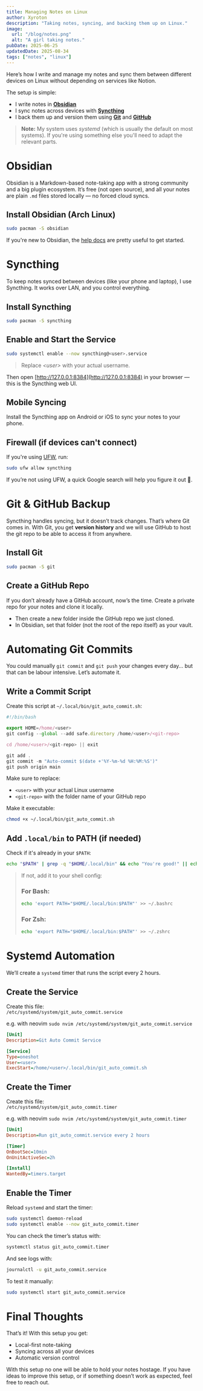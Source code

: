 ```yaml
---
title: Managing Notes on Linux
author: Xyroton
description: "Taking notes, syncing, and backing them up on Linux."
image:
  url: "/blog/notes.png"
  alt: "A girl taking notes."
pubDate: 2025-06-25
updatedDate: 2025-08-34
tags: ["notes", "linux"]
---
```


Here’s how I write and manage my notes and sync them between different devices on Linux without depending on services like Notion.

The setup is simple:

- I write notes in [**Obsidian**](https://obsidian.md/)
- I sync notes across devices with [**Syncthing**](https://wiki.archlinux.org/title/Syncthing)
- I back them up and version them using [**Git**](https://git-scm.com/) and [**GitHub**](https://github.com/)

> **Note:** My system uses _systemd_ (which is usually the default on most systems). If you're using something else you'll need to adapt the relevant parts.

# Obsidian

Obsidian is a Markdown-based note-taking app with a strong community and a big plugin ecosystem. It’s free (not open source), and all your notes are plain `.md` files stored locally — no forced cloud syncs.

## Install Obsidian (Arch Linux)

```bash title="Terminal"
sudo pacman -S obsidian
```

If you're new to Obsidian, the [help docs](https://help.obsidian.md/) are pretty useful to get started.

# Syncthing

To keep notes synced between devices (like your phone and laptop), I use Syncthing. It works over LAN, and you control everything.

## Install Syncthing

```bash title="Terminal"
sudo pacman -S syncthing
```

## Enable and Start the Service

```bash title="Terminal"
sudo systemctl enable --now syncthing@<user>.service
```

> Replace _\<user\>_ with your actual username.

Then open [http://127.0.0.1:8384](http://127.0.0.1:8384) in your browser — this is the Syncthing web UI.

## Mobile Syncing

Install the Syncthing app on Android or iOS to sync your notes to your phone.

## Firewall (if devices can't connect)

If you're using [UFW](https://wiki.archlinux.org/title/Uncomplicated_Firewall), run:

```bash title="Terminal"
sudo ufw allow syncthing
```

If you’re not using UFW, a quick Google search will help you figure it out 🤗.

# Git & GitHub Backup

Syncthing handles syncing, but it doesn’t track changes. That’s where Git comes in. With Git, you get **version history** and we will use GitHub to host the git repo to be able to access it from anywhere.

## Install Git

```bash title="Terminal"
sudo pacman -S git
```

## Create a GitHub Repo

If you don’t already have a GitHub account, now’s the time. Create a private repo for your notes and clone it locally.

- Then create a new folder inside the GitHub repo we just cloned.
- In Obsidian, set that folder (not the root of the repo itself) as your vault.

# Automating Git Commits

You could manually `git commit` and `git push` your changes every day… but that can be labour intensive. Let’s automate it.

## Write a Commit Script

Create this script at `~/.local/bin/git_auto_commit.sh`:

```js showLineNumbers
#!/bin/bash

export HOME=/home/<user>
git config --global --add safe.directory /home/<user>/<git-repo>

cd /home/<user>/<git-repo> || exit

git add .
git commit -m "Auto-commit $(date +'%Y-%m-%d %H:%M:%S')"
git push origin main
```

Make sure to replace:

- `<user>` with your actual Linux username
- `<git-repo>` with the folder name of your GitHub repo

Make it executable:

```bash title="Terminal"
chmod +x ~/.local/bin/git_auto_commit.sh
```

## Add `.local/bin` to PATH (if needed)

Check if it's already in your `$PATH`:

```bash title="Terminal"
echo "$PATH" | grep -q "$HOME/.local/bin" && echo "You're good!" || echo "Need to add it."
```

> If not, add it to your shell config:
>
> ### For Bash:
>
> ```bash title="Terminal"
> echo 'export PATH="$HOME/.local/bin:$PATH"' >> ~/.bashrc
> ```
>
> ### For Zsh:
>
> ```bash title="Terminal"
> echo 'export PATH="$HOME/.local/bin:$PATH"' >> ~/.zshrc
> ```

# Systemd Automation

We’ll create a `systemd` timer that runs the script every 2 hours.

## Create the Service

Create this file:  
`/etc/systemd/system/git_auto_commit.service`

e.g. with neovim `sudo nvim /etc/systemd/system/git_auto_commit.service`

```ini showLineNumbers
[Unit]
Description=Git Auto Commit Service

[Service]
Type=oneshot
User=<user>
ExecStart=/home/<user>/.local/bin/git_auto_commit.sh
```

## Create the Timer

Create this file:  
`/etc/systemd/system/git_auto_commit.timer`

e.g. with neovim `sudo nvim /etc/systemd/system/git_auto_commit.timer`

```ini showLineNumbers
[Unit]
Description=Run git_auto_commit.service every 2 hours

[Timer]
OnBootSec=10min
OnUnitActiveSec=2h

[Install]
WantedBy=timers.target
```

## Enable the Timer

Reload `systemd` and start the timer:

```bash title="Terminal"
sudo systemctl daemon-reload
sudo systemctl enable --now git_auto_commit.timer
```

You can check the timer’s status with:

```bash title="Terminal"
systemctl status git_auto_commit.timer
```

And see logs with:

```bash title="Terminal"
journalctl -u git_auto_commit.service
```

To test it manually:

```bash title="Terminal"
sudo systemctl start git_auto_commit.service
```

# Final Thoughts

That’s it! With this setup you get:

- Local-first note-taking
- Syncing across all your devices
- Automatic version control

With this setup no one will be able to hold your notes hostage. If you have ideas to improve this setup, or if something doesn’t work as expected, feel free to reach out.
